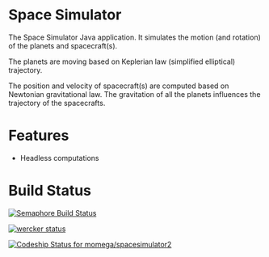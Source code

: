 Space Simulator
===============
The Space Simulator Java application. It simulates the motion (and rotation) of the planets
and spacecraft(s).

The planets are moving based on Keplerian law (simplified elliptical) trajectory.

The position and velocity of spacecraft(s) are computed based on Newtonian gravitational law. The gravitation of all the planets
influences the trajectory of the spacecrafts.

Features
========
* Headless computations

Build Status
============

[![Semaphore Build Status](https://semaphoreci.com/api/v1/projects/e97ee86b-ac19-4d7a-b16f-b082ba54d841/552705/badge.svg)](https://semaphoreci.com/momega/spacesimulator2)
	
[![wercker status](https://app.wercker.com/status/a6165f891bf3b2caf541cc15c0efe5cd/m "wercker status")](https://app.wercker.com/project/bykey/a6165f891bf3b2caf541cc15c0efe5cd)

[![Codeship Status for momega/spacesimulator2](https://codeship.com/projects/2a9cb8f0-109a-0133-3c50-5a9b1173a114/status?branch=master)](https://codeship.com/projects/92054)


